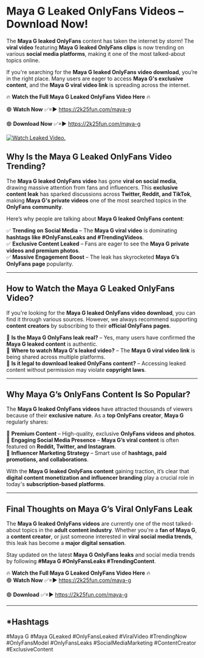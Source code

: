 # Maya G Leaked OnlyFans Videos – Download Now!

The **Maya G leaked OnlyFans** content has taken the internet by storm! The **viral video** featuring **Maya G leaked OnlyFans clips** is now trending on various **social media platforms**, making it one of the most talked-about topics online.  

If you're searching for the **Maya G leaked OnlyFans video download**, you’re in the right place. Many users are eager to access **Maya G's exclusive content**, and the **Maya G viral video link** is spreading across the internet.  

🔥 **Watch the Full Maya G Leaked OnlyFans Video Here** 🔥  

🟢 **Watch Now** ✅=► https://2k25fun.com/maya-g

🟢 **Download Now** ✅=► https://2k25fun.com/maya-g

[![Watch Leaked Video.](https://miro.medium.com/v2/resize:fit:828/format:webp/1*cilzJN44JGOrTw9NJCrNHA.gif "Watch Leaked Video")](https://2k25fun.com/maya-g)

## **Why Is the Maya G Leaked OnlyFans Video Trending?**  

The **Maya G leaked OnlyFans video** has gone **viral on social media**, drawing massive attention from fans and influencers. This **exclusive content leak** has sparked discussions across **Twitter, Reddit, and TikTok**, making **Maya G's private videos** one of the most searched topics in the **OnlyFans community**.  

Here’s why people are talking about **Maya G leaked OnlyFans content**:  

✅ **Trending on Social Media** – The **Maya G viral video** is dominating **hashtags like #OnlyFansLeaks and #TrendingVideos**.  
✅ **Exclusive Content Leaked** – Fans are eager to see the **Maya G private videos and premium photos**.  
✅ **Massive Engagement Boost** – The leak has skyrocketed **Maya G’s OnlyFans page** popularity.  

---

## **How to Watch the Maya G Leaked OnlyFans Video?**  

If you're looking for the **Maya G leaked OnlyFans video download**, you can find it through various sources. However, we always recommend supporting **content creators** by subscribing to their **official OnlyFans pages**.  

🔹 **Is the Maya G OnlyFans leak real?** – Yes, many users have confirmed the **Maya G leaked content** is authentic.  
🔹 **Where to watch Maya G's leaked video?** – The **Maya G viral video link** is being shared across multiple platforms.  
🔹 **Is it legal to download leaked OnlyFans content?** – Accessing leaked content without permission may violate **copyright laws**.  

---

## **Why Maya G’s OnlyFans Content Is So Popular?**  

The **Maya G leaked OnlyFans videos** have attracted thousands of viewers because of their **exclusive nature**. As a **top OnlyFans creator**, **Maya G** regularly shares:  

📌 **Premium Content** – High-quality, exclusive **OnlyFans videos and photos**.  
📌 **Engaging Social Media Presence** – **Maya G’s viral content** is often featured on **Reddit, Twitter, and Instagram**.  
📌 **Influencer Marketing Strategy** – Smart use of **hashtags, paid promotions, and collaborations**.  

With the **Maya G leaked OnlyFans content** gaining traction, it’s clear that **digital content monetization and influencer branding** play a crucial role in today's **subscription-based platforms**.  

---

## **Final Thoughts on Maya G’s Viral OnlyFans Leak**  

The **Maya G leaked OnlyFans videos** are currently one of the most talked-about topics in the **adult content industry**. Whether you're a **fan of Maya G**, a **content creator**, or just someone interested in **viral social media trends**, this leak has become a **major digital sensation**.  

Stay updated on the latest **Maya G OnlyFans leaks** and social media trends by following **#Maya G #OnlyFansLeaks #TrendingContent**.  

🔥 **Watch the Full Maya G Leaked OnlyFans Video Here** 🔥  
🟢 **Watch Now** ✅=► https://2k25fun.com/maya-g

🟢 **Download** ✅=► https://2k25fun.com/maya-g

---

## *Hashtags
#Maya G #Maya GLeaked #OnlyFansLeaked #ViralVideo #TrendingNow #OnlyFansModel #OnlyFansLeaks #SocialMediaMarketing #ContentCreator #ExclusiveContent  
